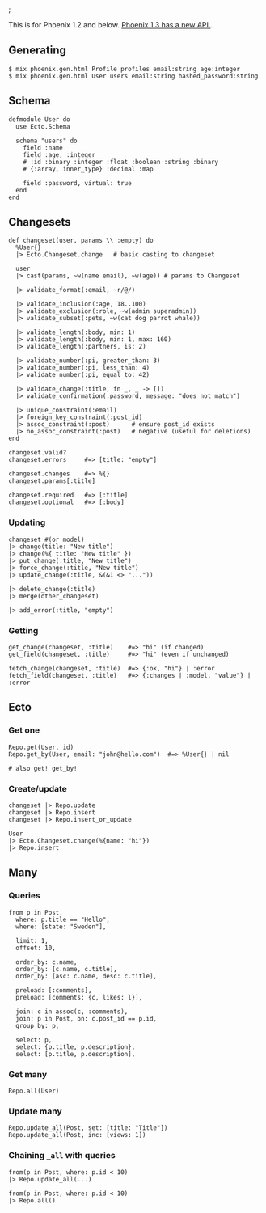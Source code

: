 ;

This is for Phoenix 1.2 and below. [Phoenix 1.3 has a new API.](phoenix-ecto@1.3.html).

Generating
----------

    $ mix phoenix.gen.html Profile profiles email:string age:integer
    $ mix phoenix.gen.html User users email:string hashed_password:string

Schema
------

    defmodule User do
      use Ecto.Schema

      schema "users" do
        field :name
        field :age, :integer
        # :id :binary :integer :float :boolean :string :binary
        # {:array, inner_type} :decimal :map

        field :password, virtual: true
      end
    end

Changesets
----------

    def changeset(user, params \\ :empty) do
      %User{}
      |> Ecto.Changeset.change   # basic casting to changeset

      user
      |> cast(params, ~w(name email), ~w(age)) # params to Changeset

      |> validate_format(:email, ~r/@/)

      |> validate_inclusion(:age, 18..100)
      |> validate_exclusion(:role, ~w(admin superadmin))
      |> validate_subset(:pets, ~w(cat dog parrot whale))

      |> validate_length(:body, min: 1)
      |> validate_length(:body, min: 1, max: 160)
      |> validate_length(:partners, is: 2)

      |> validate_number(:pi, greater_than: 3)
      |> validate_number(:pi, less_than: 4)
      |> validate_number(:pi, equal_to: 42)

      |> validate_change(:title, fn _, _ -> [])
      |> validate_confirmation(:password, message: "does not match")

      |> unique_constraint(:email)
      |> foreign_key_constraint(:post_id)
      |> assoc_constraint(:post)      # ensure post_id exists
      |> no_assoc_constraint(:post)   # negative (useful for deletions)
    end

    changeset.valid?
    changeset.errors     #=> [title: "empty"]

    changeset.changes    #=> %{}
    changeset.params[:title]

    changeset.required   #=> [:title]
    changeset.optional   #=> [:body]

### Updating

    changeset #(or model)
    |> change(title: "New title")
    |> change(%{ title: "New title" })
    |> put_change(:title, "New title")
    |> force_change(:title, "New title")
    |> update_change(:title, &(&1 <> "..."))

    |> delete_change(:title)
    |> merge(other_changeset)

    |> add_error(:title, "empty")

### Getting

    get_change(changeset, :title)    #=> "hi" (if changed)
    get_field(changeset, :title)     #=> "hi" (even if unchanged)

    fetch_change(changeset, :title)  #=> {:ok, "hi"} | :error
    fetch_field(changeset, :title)   #=> {:changes | :model, "value"} | :error

Ecto
----

### Get one

    Repo.get(User, id)
    Repo.get_by(User, email: "john@hello.com")  #=> %User{} | nil

    # also get! get_by!

### Create/update

    changeset |> Repo.update
    changeset |> Repo.insert
    changeset |> Repo.insert_or_update

    User
    |> Ecto.Changeset.change(%{name: "hi"})
    |> Repo.insert

Many
----

### Queries

    from p in Post,
      where: p.title == "Hello",
      where: [state: "Sweden"],

      limit: 1,
      offset: 10,

      order_by: c.name,
      order_by: [c.name, c.title],
      order_by: [asc: c.name, desc: c.title],

      preload: [:comments],
      preload: [comments: {c, likes: l}],

      join: c in assoc(c, :comments),
      join: p in Post, on: c.post_id == p.id,
      group_by: p,

      select: p,
      select: {p.title, p.description},
      select: [p.title, p.description],

### Get many

    Repo.all(User)

### Update many

    Repo.update_all(Post, set: [title: "Title"])
    Repo.update_all(Post, inc: [views: 1])

### Chaining `_all` with queries

    from(p in Post, where: p.id < 10)
    |> Repo.update_all(...)

    from(p in Post, where: p.id < 10)
    |> Repo.all()
